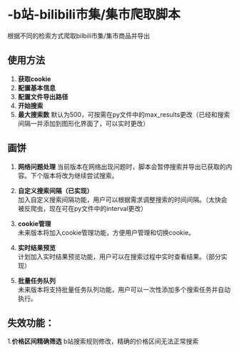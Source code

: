 # -b站-bilibili市集/集市爬取脚本
根据不同的检索方式爬取bilbili市集/集市商品并导出

## 使用方法

1. **获取cookie**  
2. **配置基本信息**  
3. **配置文件导出路径**  
4. **开始搜索**  
5. **最大搜索数**
   默认为500，可按需在py文件中的max_results更改（已经和搜索间隔一并添加到图形化界面了，可以实时更改）

## 画饼

1. **网络问题处理**
   当前版本在网络出现问题时，脚本会暂停搜索并导出已获取的内容。下个版本将改为继续尝试搜索。

2. **自定义搜索间隔（已实现）**  
   加入自定义搜索间隔功能，用户可以根据需求调整搜索的时间间隔。（太快会被反爬虫，现在可在py文件中的interval更改）

3. **cookie管理**  
   未来版本将加入cookie管理功能，方便用户管理和切换cookie。

4. **实时结果预览**  
   计划加入实时结果预览功能，用户可以在搜索过程中实时查看结果。（部分实现）

5. **批量任务队列**  
   未来版本将支持批量任务队列功能，用户可以一次性添加多个搜索任务并自动执行。

## 失效功能：
1.**价格区间精确筛选**
   b站搜索规则修改，精确的价格区间无法正常搜索
